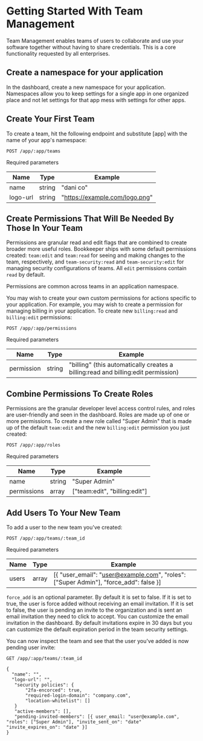 # Getting Started With Team Management

Team Management enables teams of users to collaborate and use your software together without having to share credentials. This is a core functionality requested by all enterprises.

## Create a namespace for your application

In the dashboard, create a new namespace for your application. Namespaces allow you to keep settings for a single app in one organized place and not let settings for that app mess with settings for other apps.

## Create Your First Team

To create a team, hit the following endpoint and substitute [app] with the name of your app's namespace:

```
POST /app/:app/teams
```

Required parameters

| Name          | Type          | Example                         |
| ------------- | ------------- | ------------------------------- |
| name          | string        | "dani co"                       |
| logo-url      | string        | "https://example.com/logo.png"  |

## Create Permissions That Will Be Needed By Those In Your Team

Permissions are granular read and edit flags that are combined to create broader more useful roles. Bookkeeper ships with some default permissions created: `team:edit` and `team:read` for seeing and making changes to the team, respectively, and `team-security:read` and `team-security:edit` for managing security configurations of teams. All `edit` permissions contain `read` by default.

Permissions are common across teams in an application namespace.

You may wish to create your own custom permissions for actions specific to your application. For example, you may wish to create a permission for managing billing in your application. To create new `billing:read` and `billing:edit` permissions:

```
POST /app/:app/permissions
```

Required parameters

| Name          | Type          | Example       |
| ------------- | ------------- | ------------- |
| permission    | string        | "billing"  (this automatically creates a billing:read and billing:edit permission)   |

## Combine Permissions To Create Roles

Permissions are the granular developer level access control rules, and roles are user-friendly and seen in the dashboard. Roles are made up of one or more permissions. To create a new role called "Super Admin" that is made up of the default `team:edit` and the new `billing:edit` permission you just created:

```
POST /app/:app/roles
```

Required parameters

| Name          | Type          | Example       |
| ------------- | ------------- | ------------- |
| name          | string        | "Super Admin" |
| permissions   | array         | ["team:edit", "billing:edit"] |

## Add Users To Your New Team

To add a user to the new team you've created:

```
POST /app/:app/teams/:team_id
```

Required parameters

| Name          | Type          | Example       |
| ------------- | ------------- | ------------- |
| users         | array         | [{ "user_email": "user@example.com", "roles": ["Super Admin"], "force_add":  false }] |

`force_add` is an optional parameter. By default it is set to false. If it is set to true, the user is force added without receiving an email invitation. If it is set to false, the user is pending an invite to the organization and is sent an email invitation they need to click to accept. You can customize the email invitation in the dashboard. By default invitations expire in 30 days but you can customize the default expiration period in the team security settings.

You can now inspect the team and see that the user you've added is now pending user invite:

```
GET /app/:app/teams/:team_id
```

```
{
  "name": "",
  "logo-url": "",
   "security policies": {
       "2fa-encorced": true,
       "required-login-domain": "company.com",
       "location-whitelist": []
   }
   "active-members": [],
   "pending-invited-members": [{ user_email: "user@example.com", "roles": ["Super Admin"], "invite_sent_on": "date" "invite_expires_on": "date" }]
}
```
